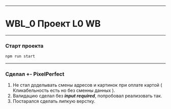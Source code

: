 ***
# WBL_0 Проект L0 WB 
***
### Старт проекта 
```javascript
npm run start  
```
***
### Сделал +- PixelPerfect 
1. Не стал доделывать смены адресов и картинок при оплате картой ( Кликабельность есть но без сменны данных ).
2. Валидацию сделал без ***input required***, попробовал реализовать так.
3. Постарался сделать липкую верстку.


